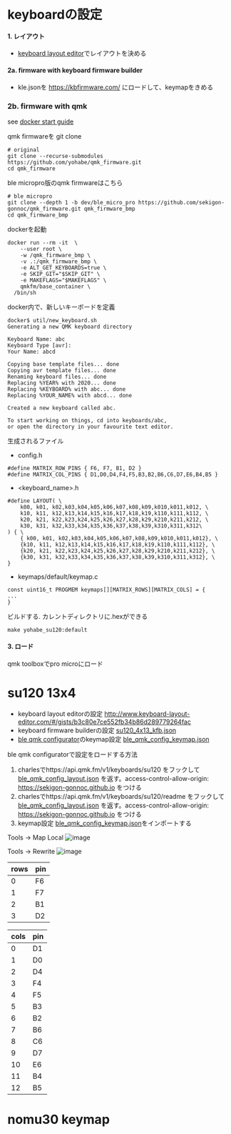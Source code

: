 # keyboardの設定

#### 1. レイアウト
* [keyboard layout editor](http://www.keyboard-layout-editor.com/)でレイアウトを決める


#### 2a. firmware with keyboard firmware builder
* kle.jsonを https://kbfirmware.com/ にロードして、keymapをきめる

### 2b. firmware with qmk

see [docker start guide](https://docs.qmk.fm/#/getting_started_docker?id=docker-quick-start)

qmk firmwareを git clone
```
# original
git clone --recurse-submodules https://github.com/yohabe/qmk_firmware.git
cd qmk_firmware
```

ble micropro版のqmk firmwareはこちら
```
# ble micropro
git clone --depth 1 -b dev/ble_micro_pro https://github.com/sekigon-gonnoc/qmk_firmware.git qmk_firmware_bmp
cd qmk_firmware_bmp
```

dockerを起動
```
docker run --rm -it  \
	--user root \
	-w /qmk_firmware_bmp \
	-v .:/qmk_firmware_bmp \
	-e ALT_GET_KEYBOARDS=true \
	-e SKIP_GIT="$SKIP_GIT" \
	-e MAKEFLAGS="$MAKEFLAGS" \
	qmkfm/base_container \
  /bin/sh
```



docker内で、新しいキーボードを定義
```
docker$ util/new_keyboard.sh
Generating a new QMK keyboard directory

Keyboard Name: abc
Keyboard Type [avr]:
Your Name: abcd

Copying base template files... done
Copying avr template files... done
Renaming keyboard files... done
Replacing %YEAR% with 2020... done
Replacing %KEYBOARD% with abc... done
Replacing %YOUR_NAME% with abcd... done

Created a new keyboard called abc.

To start working on things, cd into keyboards/abc,
or open the directory in your favourite text editor.
```

生成されるファイル

* config.h
```
#define MATRIX_ROW_PINS { F6, F7, B1, D2 }
#define MATRIX_COL_PINS { D1,D0,D4,F4,F5,B3,B2,B6,C6,D7,E6,B4,B5 }
```

* <keyboard_name>.h
```
#define LAYOUT( \
    k00, k01, k02,k03,k04,k05,k06,k07,k08,k09,k010,k011,k012, \
    k10, k11, k12,k13,k14,k15,k16,k17,k18,k19,k110,k111,k112, \
    k20, k21, k22,k23,k24,k25,k26,k27,k28,k29,k210,k211,k212, \
    k30, k31, k32,k33,k34,k35,k36,k37,k38,k39,k310,k311,k312\
) { \
    { k00, k01, k02,k03,k04,k05,k06,k07,k08,k09,k010,k011,k012}, \
    {k10, k11, k12,k13,k14,k15,k16,k17,k18,k19,k110,k111,k112}, \
    {k20, k21, k22,k23,k24,k25,k26,k27,k28,k29,k210,k211,k212}, \
    {k30, k31, k32,k33,k34,k35,k36,k37,k38,k39,k310,k311,k312}, \
}
```

* keymaps/default/keymap.c
```
const uint16_t PROGMEM keymaps[][MATRIX_ROWS][MATRIX_COLS] = {
...
}

```

ビルドする. カレントディレクトリに.hexができる
```
make yohabe_su120:default
```


#### 3. ロード
qmk toolboxでpro microにロード

# su120 13x4
* keyboard layout editorの設定 http://www.keyboard-layout-editor.com/#/gists/b3c80e7ce552fb34b86d289779264fac
* keyboard firmware builderの設定 [su120_4x13_kfb.json](./su120_4x13_kfb.json)
* [ble qmk configurator](https://sekigon-gonnoc.github.io/qmk_configurator/)のkeymap設定 [ble_qmk_config_keymap.json](./ble_qmk_config_keymap.json)

ble qmk configuratorで設定をロードする方法
1. charlesでhttps://api.qmk.fm/v1/keyboards/su120 をフックして [ble_qmk_config_layout.json](./ble_qmk_config_layout.json) を返す。access-control-allow-origin: https://sekigon-gonnoc.github.io をつける
2. charlesでhttps://api.qmk.fm/v1/keyboards/su120/readme をフックして [ble_qmk_config_layout.json](./ble_qmk_config_layout.json)  を返す。access-control-allow-origin: https://sekigon-gonnoc.github.io をつける
3. keymap設定 [ble_qmk_config_keymap.json](./ble_qmk_config_keymap.json)をインポートする

Tools -> Map Local
![image](https://user-images.githubusercontent.com/1799947/111030428-8db52180-8445-11eb-975a-6b4e530cd306.png)

Tools -> Rewrite
![image](https://user-images.githubusercontent.com/1799947/111030516-fdc3a780-8445-11eb-95f7-daebb36f2c4b.png)




|rows|pin|
|--|--|
|0|F6|
|1|F7|
|2|B1|
|3|D2|

|cols|pin|
|--|--|
|0|D1|
|1|D0|
|2|D4|
|3|F4|
|4|F5|
|5|B3|
|6|B2|
|7|B6|
|8|C6|
|9|D7|
|10|E6|
|11|B4|
|12|B5|


# nomu30 keymap




